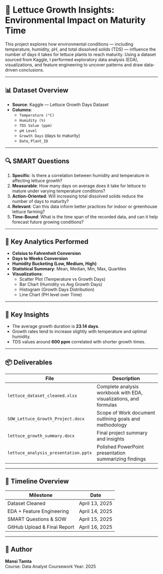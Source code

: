 # 🥬 Lettuce Growth Insights: Environmental Impact on Maturity Time

This project explores how environmental conditions — including temperature, humidity, pH, and total dissolved solids (TDS) — influence the number of days it takes for lettuce plants to reach maturity. Using a dataset sourced from Kaggle, I performed exploratory data analysis (EDA), visualizations, and feature engineering to uncover patterns and draw data-driven conclusions.

---

## 📊 Dataset Overview

- **Source**: Kaggle — Lettuce Growth Days Dataset
- **Columns**:
  - `Temperature (°C)`
  - `Humidity (%)`
  - `TDS Value (ppm)`
  - `pH Level`
  - `Growth Days` (days to maturity)
  - `Date`, `Plant_ID`

---

## 🔍 SMART Questions

1. **Specific**: Is there a correlation between humidity and temperature in affecting lettuce growth?
2. **Measurable**: How many days on average does it take for lettuce to mature under varying temperature conditions?
3. **Action-Oriented**: Will increasing total dissolved solids reduce the number of days to maturity?
4. **Relevant**: Can this data inform better practices for indoor or greenhouse lettuce farming?
5. **Time-Bound**: What is the time span of the recorded data, and can it help forecast future growing conditions?

---

## 🧪 Key Analytics Performed

- **Celsius to Fahrenheit Conversion**
- **Days to Weeks Conversion**
- **Humidity Bucketing (Low, Medium, High)**
- **Statistical Summary**: Mean, Median, Min, Max, Quartiles
- **Visualizations**:
  - Scatter Plot (Temperature vs Growth Days)
  - Bar Chart (Humidity vs Avg Growth Days)
  - Histogram (Growth Days Distribution)
  - Line Chart (PH level over Time)

---

## 🧠 Key Insights

- The average growth duration is **23.14 days**.
- Growth rates tend to increase slightly with temperature and optimal humidity.
- TDS values around **600 ppm** correlated with shorter growth times.

---

## 📦 Deliverables

| File | Description |
|------|-------------|
| `lettuce_dataset_cleaned.xlsx` | Complete analysis workbook with EDA, visualizations, and formulas |
| `SOW_Lettuce_Growth_Project.docx` | Scope of Work document outlining goals and methodology |
| `lettuce_growth_summary.docx` | Final project summary and insights |
| `lettuce_analysis_presentation.pptx` | Polished PowerPoint presentation summarizing findings |

---

## 📅 Timeline Overview

| Milestone                    | Date        |
|-----------------------------|-------------|
| Dataset Cleaned             | April 13, 2025 |
| EDA + Feature Engineering   | April 14, 2025 |
| SMART Questions & SOW       | April 15, 2025 |
| GitHub Upload & Final Report| April 16, 2025 |

---

## 🧠 Author
**Mansi Tamta**  
Course: Data Analyst Coursework
Year: 2025  
